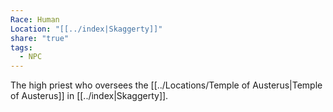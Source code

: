 ```yaml
---
Race: Human
Location: "[[../index|Skaggerty]]"
share: "true"
tags:
  - NPC
---
```



The high priest who oversees the [[../Locations/Temple of Austerus|Temple of Austerus]] in [[../index|Skaggerty]].